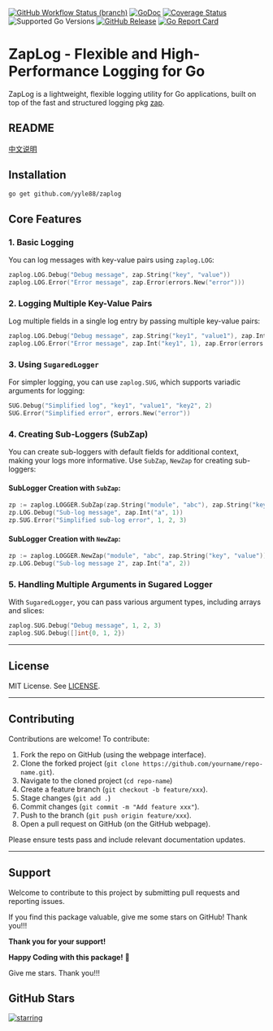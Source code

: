 [![GitHub Workflow Status (branch)](https://img.shields.io/github/actions/workflow/status/yyle88/zaplog/release.yml?branch=main&label=BUILD)](https://github.com/yyle88/zaplog/actions/workflows/release.yml?query=branch%3Amain)
[![GoDoc](https://pkg.go.dev/badge/github.com/yyle88/zaplog)](https://pkg.go.dev/github.com/yyle88/zaplog)
[![Coverage Status](https://img.shields.io/coveralls/github/yyle88/zaplog/master.svg)](https://coveralls.io/github/yyle88/zaplog?branch=main)
![Supported Go Versions](https://img.shields.io/badge/Go-1.22%2C%201.23-lightgrey.svg)
[![GitHub Release](https://img.shields.io/github/release/yyle88/zaplog.svg)](https://github.com/yyle88/zaplog/releases)
[![Go Report Card](https://goreportcard.com/badge/github.com/yyle88/zaplog)](https://goreportcard.com/report/github.com/yyle88/zaplog)

# ZapLog - Flexible and High-Performance Logging for Go

ZapLog is a lightweight, flexible logging utility for Go applications, built on top of the fast and structured logging pkg [zap](https://github.com/uber-go/zap). 

## README
[中文说明](README.zh.md)

## Installation

```bash
go get github.com/yyle88/zaplog
```

## Core Features

### 1. **Basic Logging**

You can log messages with key-value pairs using `zaplog.LOG`:

```go
zaplog.LOG.Debug("Debug message", zap.String("key", "value"))
zaplog.LOG.Error("Error message", zap.Error(errors.New("error")))
```

### 2. **Logging Multiple Key-Value Pairs**

Log multiple fields in a single log entry by passing multiple key-value pairs:

```go
zaplog.LOG.Debug("Debug message", zap.String("key1", "value1"), zap.Int("key2", 2))
zaplog.LOG.Error("Error message", zap.Int("key1", 1), zap.Error(errors.New("error")))
```

### 3. **Using `SugaredLogger`**

For simpler logging, you can use `zaplog.SUG`, which supports variadic arguments for logging:

```go
SUG.Debug("Simplified log", "key1", "value1", "key2", 2)
SUG.Error("Simplified error", errors.New("error"))
```

### 4. **Creating Sub-Loggers (SubZap)**

You can create sub-loggers with default fields for additional context, making your logs more informative. Use `SubZap`, `NewZap` for creating sub-loggers:

#### SubLogger Creation with `SubZap`:

```go
zp := zaplog.LOGGER.SubZap(zap.String("module", "abc"), zap.String("key", "value"))
zp.LOG.Debug("Sub-log message", zap.Int("a", 1))
zp.SUG.Error("Simplified sub-log error", 1, 2, 3)
```

#### SubLogger Creation with `NewZap`:

```go
zp := zaplog.LOGGER.NewZap("module", "abc", zap.String("key", "value"))
zp.LOG.Debug("Sub-log message 2", zap.Int("a", 2))
```

### 5. **Handling Multiple Arguments in Sugared Logger**

With `SugaredLogger`, you can pass various argument types, including arrays and slices:

```go
zaplog.SUG.Debug("Debug message", 1, 2, 3)
zaplog.SUG.Debug([]int{0, 1, 2})
```

---

## License

MIT License. See [LICENSE](LICENSE).

---

## Contributing

Contributions are welcome! To contribute:

1. Fork the repo on GitHub (using the webpage interface).
2. Clone the forked project (`git clone https://github.com/yourname/repo-name.git`).
3. Navigate to the cloned project (`cd repo-name`)
4. Create a feature branch (`git checkout -b feature/xxx`).
5. Stage changes (`git add .`)
6. Commit changes (`git commit -m "Add feature xxx"`).
7. Push to the branch (`git push origin feature/xxx`).
8. Open a pull request on GitHub (on the GitHub webpage).

Please ensure tests pass and include relevant documentation updates.

---

## Support

Welcome to contribute to this project by submitting pull requests and reporting issues.

If you find this package valuable, give me some stars on GitHub! Thank you!!!

**Thank you for your support!**

**Happy Coding with this package!** 🎉

Give me stars. Thank you!!!

## GitHub Stars

[![starring](https://starchart.cc/yyle88/zaplog.svg?variant=adaptive)](https://starchart.cc/yyle88/zaplog)
